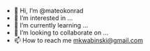 - 👋 Hi, I’m @mateokonrad
- 👀 I’m interested in ...
- 🌱 I’m currently learning ...
- 💞️ I’m looking to collaborate on ...
- 📫 How to reach me mkwabinski@gmail.com

<!---
mateokonrad/mateokonrad is a ✨ special ✨ repository because its `README.md` (this file) appears on your GitHub profile.
You can click the Preview link to take a look at your changes.
--->
